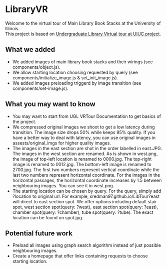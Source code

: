 # LibraryVR
Welcome to the virtual tour of Main Library Book Stacks at the University of Illinois.<br />
This project is based on [Undergraduate Library Virtual tour at UIUC project](https://github.com/jdiffor/LibraryVR).

## What we added
- We added images of main library book stacks and their wirings (see components/object.js).
- We allow starting location choosing requested by query (see components/initialize_image.js & set_init_image.js).
- We added images preloading triggerd by image transition (see components/set-image.js).
## What you may want to know
- You may want to start from UGL VRTour Documentation to get basics of the project.
- We compressed original images we shoot to get a low latency during transition. The image size drops 50% while keeps 95% quality. If you have a better way to deal with latency, you can use original images in assests/original_imgs for higher quality images.
- The images in the east section are shot in the order labelled in east.JPG. The images in the west section are renamed. As is shown in west.png, the image of top-left location is renamed to 0000.jpg. The top-right image is renamed to 0012.jpg. The bottom-left image is renamed to 2700.jpg. The first two numbers represent vertical coordinate while the last two numbers represent horizontal coordinate. For the images in the horizontal passages, the horizontal coordinate increases by 1.5 between neighbouring images. You can see it in west.png.
- The starting location can be chosen by query. For the query, simply add ?location to original url. For example, sredman97.github.io/LibTour?east will direct to east section spot. We offer options including default stair spot, west section spot(query: ?west), east section spot(query: ?east), chamber spot(query: ?chamber), tube spot(query: ?tube). The exact location can be found on spot.jpg.
## Potential future work
- Preload all images using graph search algorithm instead of just possible neighbouring images.
- Create a homepage that offer links containing requests to choose starting location.
